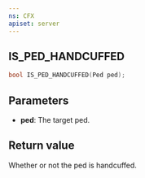 ```yaml
---
ns: CFX
apiset: server
---
```

## IS_PED_HANDCUFFED

```c
bool IS_PED_HANDCUFFED(Ped ped);
```

## Parameters
* **ped**: The target ped.

## Return value
Whether or not the ped is handcuffed.